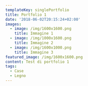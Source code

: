 ```yaml
---
templateKey: singlePortfolio
title: Portfolio 1
date: '2018-06-02T20:15:24+02:00'
images:
  - image: /img/1600x1600.png
    title: Immagine 1
  - image: /img/1000x1600.png
    title: Immagine 2
  - image: /img/1600x1000.png
    title: Immagine 3
featured_image: /img/1600x1600.png
content: Test di portfolio 1
tags:
  - Case
  - Legno
---
```


